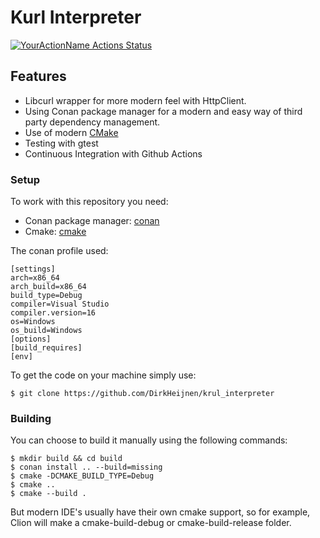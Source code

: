 
# Kurl Interpreter

[![YourActionName Actions Status](https://github.com/DirkHeijnen/krul_interpreter/workflows/ci/badge.svg)](https://github.com/DirkHeijnen/krul_interpreter/actions)


## Features

- Libcurl wrapper for more modern feel with HttpClient.
- Using Conan package manager for a modern and easy way of third party dependency management.
- Use of modern [CMake](https://cliutils.gitlab.io/modern-cmake/) 
- Testing with gtest
- Continuous Integration with Github Actions


### Setup

To work with this repository you need:

- Conan package manager: [conan](https://conan.io/downloads.html)
- Cmake: [cmake](https://cmake.org/install/)


The conan profile used:
```text
[settings]
arch=x86_64
arch_build=x86_64
build_type=Debug
compiler=Visual Studio
compiler.version=16
os=Windows
os_build=Windows
[options]
[build_requires]
[env]
```


To get the code on your machine simply use:

```shell
$ git clone https://github.com/DirkHeijnen/krul_interpreter
```

### Building

You can choose to build it manually using the following commands:
```shell
$ mkdir build && cd build
$ conan install .. --build=missing
$ cmake -DCMAKE_BUILD_TYPE=Debug
$ cmake ..
$ cmake --build .
```

But modern IDE's usually have their own cmake support, so for example,
Clion will make a cmake-build-debug or cmake-build-release folder.

